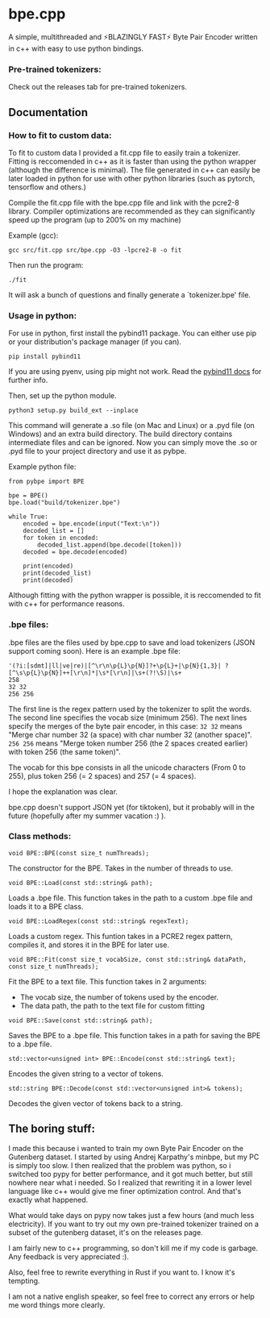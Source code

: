 # bpe.cpp

A simple, multithreaded and ⚡BLAZINGLY FAST⚡ Byte Pair Encoder written in c++ with easy to use python bindings.

### Pre-trained tokenizers:

Check out the releases tab for pre-trained tokenizers.

## Documentation

### How to fit to custom data:

To fit to custom data I provided a fit.cpp file to easily train a tokenizer.
Fitting is reccomended in c++ as it is faster than using the python wrapper (although the difference is minimal).
The file generated in c++ can easily be later loaded in python for use with other python libraries (such as pytorch, tensorflow and others.)

Compile the fit.cpp file with the bpe.cpp file and link with the pcre2-8 library.
Compiler optimizations are recommended as they can significantly speed up the program (up to 200% on my machine)

Example (gcc):
```
gcc src/fit.cpp src/bpe.cpp -O3 -lpcre2-8 -o fit
```
Then run the program:
```
./fit
```
It will ask a bunch of questions and finally generate a `tokenizer.bpe' file.

### Usage in python:

For use in python, first install the pybind11 package.
You can either use pip or your distribution's package manager (if you can).
```
pip install pybind11
```
If you are using pyenv, using pip might not work.
Read the [pybind11 docs](https://pybind11.readthedocs.io/en/stable/installing.html) for further info.

Then, set up the python module.
```
python3 setup.py build_ext --inplace
```
This command will generate a .so file (on Mac and Linux) or a .pyd file (on Windows) and an extra build directory.
The build directory contains intermediate files and can be ignored.
Now you can simply move the .so or .pyd file to your project directory and use it as pybpe.

Example python file:
```
from pybpe import BPE

bpe = BPE()
bpe.load("build/tokenizer.bpe")

while True:
    encoded = bpe.encode(input("Text:\n"))
    decoded_list = []
    for token in encoded:
        decoded_list.append(bpe.decode([token]))
    decoded = bpe.decode(encoded)

    print(encoded)
    print(decoded_list)
    print(decoded)
```
Although fitting with the python wrapper is possible, it is reccomended to fit with c++ for performance reasons.

### .bpe files:

.bpe files are the files used by bpe.cpp to save and load tokenizers (JSON support coming soon).
Here is an example .bpe file:
```
'(?i:[sdmt]|ll|ve|re)|[^\r\n\p{L}\p{N}]?+\p{L}+|\p{N}{1,3}| ?[^\s\p{L}\p{N}]++[\r\n]*|\s*[\r\n]|\s+(?!\S)|\s+
258
32 32
256 256
```
The first line is the regex pattern used by the tokenizer to split the words.
The second line specifies the vocab size (minimum 256).
The next lines specify the merges of the byte pair encoder, in this case:
`32 32` means "Merge char number 32 (a space) with char number 32 (another space)".
`256 256` means "Merge token number 256 (the 2 spaces created earlier) with token 256 (the same token)".

The vocab for this bpe consists in all the unicode characters (From 0 to 255), plus token
256 (= 2 spaces) and
257 (= 4 spaces).

I hope the explanation was clear.

bpe.cpp doesn't support JSON yet (for tiktoken), but it probably will in the future (hopefully after my summer vacation :) ).

### Class methods:

```void BPE::BPE(const size_t numThreads);```

The constructor for the BPE.
Takes in the number of threads to use.

```void BPE::Load(const std::string& path);```

Loads a .bpe file.
This function takes in the path to a custom .bpe file and loads it to a BPE class.

```void BPE::LoadRegex(const std::string& regexText);```

Loads a custom regex.
This funtion takes in a PCRE2 regex pattern, compiles it, and stores it in the BPE for later use.

```void BPE::Fit(const size_t vocabSize, const std::string& dataPath, const size_t numThreads);```

Fit the BPE to a text file.
This function takes in 2 arguments:
 - The vocab size, the number of tokens used by the encoder.
 - The data path, the path to the text file for custom fitting

```void BPE::Save(const std::string& path);```

Saves the BPE to a .bpe file.
This function takes in a path for saving the BPE to a .bpe file.

```std::vector<unsigned int> BPE::Encode(const std::string& text);```

Encodes the given string to a vector of tokens.

```std::string BPE::Decode(const std::vector<unsigned int>& tokens);```

Decodes the given vector of tokens back to a string.

## The boring stuff:
I made this because i wanted to train my own Byte Pair Encoder on the Gutenberg dataset. I started by using Andrej Karpathy's minbpe, but my PC is simply too slow.
I then realized that the problem was python, so i switched too pypy for better performance, and it got much better, but still nowhere near what i needed.
So I realized that rewriting it in a lower level language like c++ would give me finer optimization control. And that's exactly what happened.

What would take days on pypy now takes just a few hours (and much less electricity). If you want to try out my own pre-trained tokenizer trained on a subset of the gutenberg dataset, it's on the releases page.


I am fairly new to c++ programming, so don't kill me if my code is garbage. Any feedback is very appreciated :).

Also, feel free to rewrite everything in Rust if you want to. I know it's tempting.

I am not a native english speaker, so feel free to correct any errors or help me word things more clearly.
